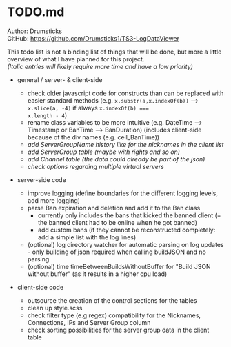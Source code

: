# TODO.md
Author: Drumsticks
<br>
GitHub: https://github.com/Drumsticks1/TS3-LogDataViewer

This todo list is not a binding list of things that will be done, but more a little overview of what I have planned for this project.
<br>
<i>(Italic entries will likely require more time and have a low priority)</i>

- general / server- & client-side
  - check older javascript code for constructs than can be replaced with easier standard methods (e.g. <code>x.substr(a,x.indexOf(b))</code> --> <code>x.slice(a, -4)</code> if always <code>x.indexOf(b) === x.length - 4</code>)
  - rename class variables to be more intuitive (e.g. DateTime --> Timestamp or BanTime --> BanDuration) (includes client-side because of the div names (e.g. cell_BanTime))
  - <i>add ServerGroupName history like for the nicknames in the client list</i>
  - <i>add ServerGroup table (maybe with rights and so on)</i>
  - <i>add Channel table (the data could already be part of the json)</i>
  - <i>check options regarding multiple virtual servers</i>

- server-side code
  - improve logging (define boundaries for the different logging levels, add more logging)
  - parse Ban expiration and deletion and add it to the Ban class
    - currently only includes the bans that kicked the banned client (= the banned client had to be online when he got banned)
    - add custom bans (if they cannot be reconstructed completely: add a simple list with the log lines)
  - (optional) log directory watcher for automatic parsing on log updates - only building of json required when calling buildJSON and no parsing
  - (optional) time timeBetweenBuildsWithoutBuffer for "Build JSON without buffer" (as it results in a higher cpu load)
  
- client-side code
  - outsource the creation of the control sections for the tables
  - clean up style.scss
  - check filter type (e.g regex) compatibility for the Nicknames, Connections, IPs and Server Group column
  - check sorting possibilities for the server group data in the client table
